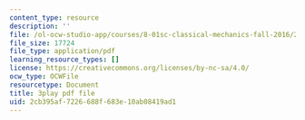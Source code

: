 ```yaml
---
content_type: resource
description: ''
file: /ol-ocw-studio-app/courses/8-01sc-classical-mechanics-fall-2016/2cb395af7226688f683e10ab08419ad1_UE-O9TiKOw0.pdf
file_size: 17724
file_type: application/pdf
learning_resource_types: []
license: https://creativecommons.org/licenses/by-nc-sa/4.0/
ocw_type: OCWFile
resourcetype: Document
title: 3play pdf file
uid: 2cb395af-7226-688f-683e-10ab08419ad1
---
```

